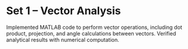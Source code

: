 # Set 1 – Vector Analysis

Implemented MATLAB code to perform vector operations, including dot product, projection, and angle calculations between vectors. Verified analytical results with numerical computation.
